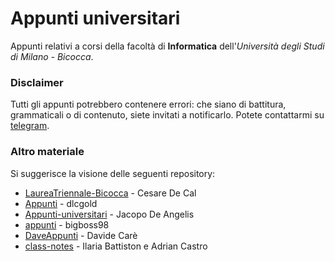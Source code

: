 # Appunti universitari
Appunti relativi a corsi della facoltà di **Informatica** dell'_Università degli Studi di Milano - Bicocca_.

### Disclaimer
Tutti gli appunti potrebbero contenere errori: che siano di battitura, grammaticali o di contenuto, siete invitati a notificarlo. Potete contattarmi su [telegram](https://t.me/amarusofia).

### Altro materiale
Si suggerisce la visione delle seguenti repository:

- [LaureaTriennale-Bicocca](https://github.com/csr/LaureaTriennale-Bicocca) - Cesare De Cal
- [Appunti](https://github.com/dlcgold/Appunti) - dlcgold
- [Appunti-universitari](https://github.com/JacopoDeAngelis/Appunti-universitari) - Jacopo De Angelis
- [appunti](https://github.com/bigboss98/appunti) - bigboss98
- [DaveAppunti](https://github.com/daverhapsody/DaveAppunti) - Davide Carè
- [class-notes](https://github.com/ila/class-notes) - Ilaria Battiston e Adrian Castro
